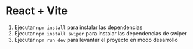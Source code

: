 # React + Vite

1. Ejecutar `npm install` para instalar las dependencias
2. Ejecutar `npm install swiper` para instalar las dependencias de swiper
3. Ejecutar `npm run dev` para levantar el proyecto en modo desarrollo
